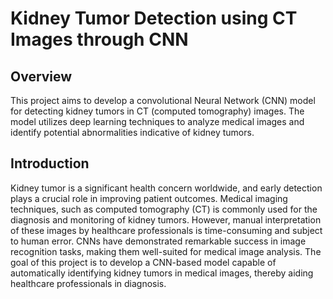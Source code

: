 ﻿# Kidney Tumor Detection using CT Images through CNN

## Overview
This project aims to develop a convolutional Neural Network (CNN) model for detecting kidney tumors in CT (computed tomography) images. The model utilizes deep learning techniques to analyze medical images and identify potential abnormalities indicative of kidney tumors.

## Introduction
Kidney tumor is a significant health concern worldwide, and early detection plays a crucial role in improving patient outcomes. Medical imaging techniques, such as computed tomography (CT) is commonly used for the diagnosis and monitoring of kidney tumors. However, manual interpretation of these images by healthcare professionals is time-consuming and subject to human error. CNNs have demonstrated remarkable success in image recognition tasks, making them well-suited for medical image analysis. The goal of this project is to develop a CNN-based model capable of automatically identifying kidney tumors in medical images, thereby aiding healthcare professionals in diagnosis.
